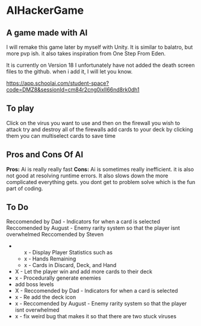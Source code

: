 # AIHackerGame
## A game made with AI
I will remake this game later by myself with Unity.
It is similar to balatro, but more pvp ish. 
it also takes inspiration from One Step From Eden.

It is currently on Version 18
I unfortunately have not added the death screen files to the github. when i add it, I will let you know.

https://app.schoolai.com/student-space?code=DMZ8&sessionId=cm84r2cng0ixll66nd8rk0dh1

## To play
Click on the virus you want to use and then on the firewall you wish to attack
try and destroy all of the firewalls
add cards to your deck by clicking them
you can multiselect cards to save time

## Pros and Cons Of AI
<strong>Pros:</strong> Ai is really really fast
<strong>Cons:</strong> Ai is sometimes really inefficient. it is also not good at resolving runtime errors. It also slows down the more complicated everything gets. you dont get to problem solve which is the fun part of coding.

## To Do
Reccomended by Dad - Indicators for when a card is selected
Reccomended by August - Enemy rarity system so that the player isnt overwhelmed
Reccomended by Steven

<ul>
  <li>
    <ul>x - Display Player Statistics such as
      <li>x - Hands Remaining</li>
      <li>x - Cards in Discard, Deck, and Hand</li>
    </ul>
  </li>
  <li>X - Let the player win and add more cards to their deck</li>
  <li>x - Procedurally generate enemies</li>
  <li>add boss levels</li>
  <li>X - Reccomended by Dad - Indicators for when a card is selected</li>
  <li>x - Re add the deck icon</li>
  <li>x - Reccomended by August - Enemy rarity system so that the player isnt overwhelmed</li>
  <li>x - fix weird bug that makes it so that there are two stuck viruses</li>
</ul>
